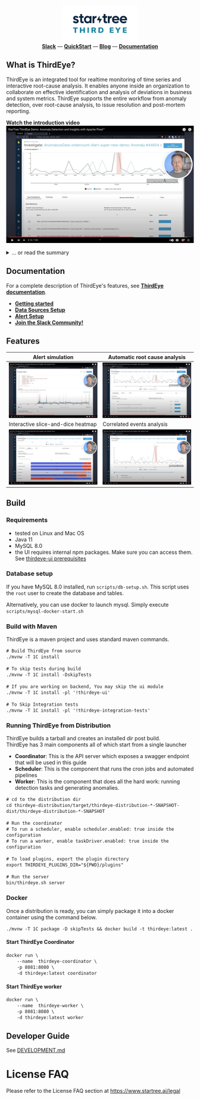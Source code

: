 <p align="center">
  <img height=100 src="./doc/1280x640-startree_thirdeye-logo_storm_wave-white_bkg.png"><br/>
  <a href="https://stree.ai/slack"><b>Slack</b></a> —
  <a href="https://get.startree.ai/startree-community-edition"><b>QuickStart</b></a> —
  <a href="https://www.startree.ai/blog/introducing-startree-thirdeye-anomaly-detection-and-insights-with-apache-pinot"><b>Blog</b></a> —
  <a href="https://dev.startree.ai/docs/startree-enterprise-edition/startree-thirdeye/"><b>Documentation</b></a>
</p>

## What is ThirdEye?

ThirdEye is an integrated tool for realtime monitoring of time series and interactive root-cause analysis.
It enables anyone inside an organization to collaborate on effective identification and analysis of deviations in
business and system metrics. ThirdEye supports the entire workflow from anomaly detection, over root-cause analysis,
to issue resolution and post-mortem reporting.


**Watch the introduction video**
[![Watch ThirdEye introduction video](./doc/main_capture.png)](https://www.youtube.com/watch?v=XhaLcpiPUS0 "Watch ThirdEye introduction video")

<details><summary>... or read the summary</summary>

## What is it for? (key features)

Online monitoring and analysis of business and system metrics from multiple data sources. ThirdEye comes batteries included for both detection and analysis use cases. It aims to minimize the Mean-Time-To-Detection (MTTD) and Mean-Time-To-Recovery (MTTR) of production issues. ThirdEye improves its detection and analysis performance over time from incremental user feedback.

**Detection**
* Detection toolkit based on business rules and exponential smoothing
  * Realtime monitoring of high-dimensional time series
  * Native support for seasonality and permanent change points in time series
  * Email alerts with 1-click feedback for automated tuning of detection algorithms

**Root-Cause Analysis**
* Collaborative root-cause analysis dashboards
  * Interactive slice-and-dice of data, correlation analysis, and event identification
  * Reporting and archiving tools for anomalies and analyses
  * Knowledge graph construction over time from user feedback

**Integration**
* Connectors for continuous time series data from Pinot, Presto, MySQL and CSV
  * Connectors for discrete event data sources, such as holidays from Google calendar
  * Plugin support for detection and analysis components

## What it isn't? (limitations)

ThirdEye maintains a dedicated meta-data store to capture data sources, anomalies, and relationships between entities but does not store raw time series data. It relies on systems such as Pinot, Presto, MySQL, RocksDB, and Kafka to obtain both realtime and historic time series data.

ThirdEye does not replace your issue tracker - it integrates with it. ThirdEye supports collaboration but focuses on the data-integration aspect of anomaly detection and root-cause analysis. After all, your organization probably already has a well-oiled issue resolution process that we don't want to disrupt.

ThirdEye is not a generic dashboard builder toolkit. ThirdEye attempts to bring overview data from different sources into one single place on-demand. In-depth data about events, such as A/B experiments and deployments, should be kept in their respective systems. ThirdEye can link to these directly.
</details>

## Documentation

For a complete description of ThirdEye's features, see [**ThirdEye documentation**](https://dev.startree.ai/docs/startree-enterprise-edition/startree-thirdeye/).

- [**Getting started**](https://dev.startree.ai/docs/startree-enterprise-edition/startree-thirdeye/getting-started/)
- [**Data Sources Setup**](https://dev.startree.ai/docs/startree-enterprise-edition/startree-thirdeye/how-tos/database/)
- [**Alert Setup**](https://dev.startree.ai/docs/startree-enterprise-edition/startree-thirdeye/concepts/alert-configuration)
- [**Join the Slack Community!**](https://stree.ai/slack)


## Features

| Alert simulation                                                                                                               | Automatic root cause analysis                                                                                                    |
|--------------------------------------------------------------------------------------------------------------------------------|----------------------------------------------------------------------------------------------------------------------------------|
| [![Alert evaluation with ThirdEye](./doc/evaluation.png)](https://youtu.be/XhaLcpiPUS0?t=210 "Alert evaluation with ThirdEye") | [![Top contributors in ThirdEye](./doc/top_contributors.png)](https://youtu.be/XhaLcpiPUS0?t=306 "Top contributors in ThirdEye") |
| Interactive slice-and-dice heatmap                                                                                             | Correlated events analysis                                                                                                       |
| [![Heatmap in ThirdEye](./doc/heatmap.png)](https://youtu.be/XhaLcpiPUS0?t=328 "Heatmap in Thirdeye")                          | [![Events in Thirdeye](./doc/events.png)](https://youtu.be/XhaLcpiPUS0?t=406 "Events in ThirdEye")                               |

## Build

### Requirements
- tested on Linux and Mac OS
- Java 11
- MySQL 8.0
- the UI requires internal npm packages. Make sure you can access them. See [thirdeye-ui prerequisites](./thirdeye-ui/README.md#configure-node-package-manager-npm-for-use-with-artifactory)

### Database setup
If you have MySQL 8.0 installed, run `scripts/db-setup.sh`. This script uses the `root` user to
create the database and tables.

Alternatively, you can use docker to launch mysql. Simply execute `scripts/mysql-docker-start.sh`

### Build with Maven

ThirdEye is a maven project and uses standard maven commands.
```
# Build ThirdEye from source
./mvnw -T 1C install

# To skip tests during build
./mvnw -T 1C install -DskipTests

# If you are working on backend, You may skip the ui module
./mvnw -T 1C install -pl '!thirdeye-ui'

# To Skip Integration tests
./mvnw -T 1C install -pl '!thirdeye-integration-tests'
```

### Running ThirdEye from Distribution

ThirdEye builds a tarball and creates an installed dir post build.  
ThirdEye has 3 main components all of which start from a single launcher
- **Coordinator**: This is the API server which exposes a swagger endpoint that will be used in this guide
- **Scheduler**: This is the component that runs the cron jobs and automated pipelines
- **Worker**: This is the component that does all the hard work: running detection tasks and generating anomalies.
```
# cd to the distribution dir
cd thirdeye-distribution/target/thirdeye-distribution-*-SNAPSHOT-dist/thirdeye-distribution-*-SNAPSHOT

# Run the coordinator
# To run a scheduler, enable scheduler.enabled: true inside the configuration
# To run a worker, enable taskDriver.enabled: true inside the configuration

# To load plugins, export the plugin directory
export THIRDEYE_PLUGINS_DIR="${PWD}/plugins"

# Run the server
bin/thirdeye.sh server 
```

### Docker

Once a distribution is ready, you can simply package it into a docker container using the command below.

```SHELL
./mvnw -T 1C package -D skipTests && docker build -t thirdeye:latest .
```

#### Start ThirdEye Coordinator
```SHELL
docker run \
    --name  thirdeye-coordinator \
    -p 8081:8080 \
    -d thirdeye:latest coordinator
```

#### Start ThirdEye worker
```SHELL
docker run \
    --name  thirdeye-worker \
    -p 8081:8080 \
    -d thirdeye:latest worker
```

## Developer Guide

See [DEVELOPMENT.md](DEVELOPMENT.md)

# License FAQ

Please refer to the License FAQ section at https://www.startree.ai/legal
